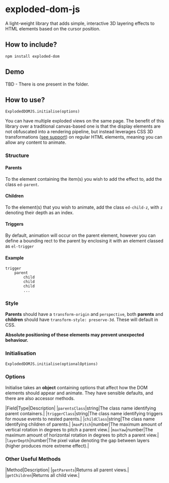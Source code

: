 # exploded-dom-js
 A light-weight library that adds simple, interactive 3D layering effects to HTML elements based on the cursor position.

## How to include?

`npm install exploded-dom`

## Demo
TBD - There is one present in the folder.

## How to use?

`ExplodedDOMJS.initialise(options)`

You can have multiple exploded views on the same page. The benefit of this library over a traditional canvas-based one is that the display elements are not obfuscated into a rendering pipeline, but instead leverages CSS 3D transformations ([see support](https://www.w3schools.com/css/css3_3dtransforms.asp)) on regular HTML elements, meaning you can allow any content to animate.

### Structure
#### Parents
To the element containing the item(s) you wish to add the effect to, add the class `ed-parent`.

#### Children
To the element(s) that you wish to animate, add the class `ed-child-z`, with `z` denoting their depth as an index.

#### Triggers
By default, animation will occur on the parent element, however you can define a bounding rect to the parent by enclosing it with an element classed as `el-trigger`

#### Example

```
trigger
    parent
        child
        child
        child
        ...
```

### Style

**Parents** should have a `transform-origin` and `perspective`, both **parents** and **children** should have `transform-style: preserve-3d`. These will default in CSS.

**Absolute positioning of these elements may prevent unexpected behaviour.**

### Initialisation
`ExplodedDOMJS.initialise(optionalOptions)`

### Options

Initialise takes an **object** containing options that affect how the DOM elements should appear and animate. They have sensible defaults, and there are also accessor methods.

|Field|Type|Description|
|`parentsClass`|string|The class name identifying parent containers.|
|`triggerClass`|string|The class name identifying triggers for mouse events to nested parents.|
|`childClass`|string|The class name identifying children of parents.|
|`maxPitch`|number|The maximum amount of vertical rotation in degrees to pitch a parent view.|
|`maxYaw`|number|The maximum amount of horizontal rotation in degrees to pitch a parent view.|
|`layerDepth`|number|The pixel value denoting the gap between layers (higher produces more extreme effect).|

### Other Useful Methods

|Method|Description|
|`getParents`|Returns all parent views.|
|`getChildren`|Returns all child view.|